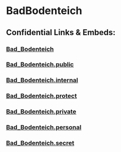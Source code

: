 # BadBodenteich 


## Confidential Links & Embeds: 

### [Bad_Bodenteich](/_Standards/Earth/Continent/Europe/Europe~Central/Germany/Germany~West/Niedersachsen/counties~Niedersachsen/Uelzen/cities~Uelzen/Aue/Bad_Bodenteich.md) 

### [Bad_Bodenteich.public](/_public/Earth/Continent/Europe/Europe~Central/Germany/Germany~West/Niedersachsen/counties~Niedersachsen/Uelzen/cities~Uelzen/Aue/Bad_Bodenteich.public.md) 

### [Bad_Bodenteich.internal](/_internal/Earth/Continent/Europe/Europe~Central/Germany/Germany~West/Niedersachsen/counties~Niedersachsen/Uelzen/cities~Uelzen/Aue/Bad_Bodenteich.internal.md) 

### [Bad_Bodenteich.protect](/_protect/Earth/Continent/Europe/Europe~Central/Germany/Germany~West/Niedersachsen/counties~Niedersachsen/Uelzen/cities~Uelzen/Aue/Bad_Bodenteich.protect.md) 

### [Bad_Bodenteich.private](/_private/Earth/Continent/Europe/Europe~Central/Germany/Germany~West/Niedersachsen/counties~Niedersachsen/Uelzen/cities~Uelzen/Aue/Bad_Bodenteich.private.md) 

### [Bad_Bodenteich.personal](/_personal/Earth/Continent/Europe/Europe~Central/Germany/Germany~West/Niedersachsen/counties~Niedersachsen/Uelzen/cities~Uelzen/Aue/Bad_Bodenteich.personal.md) 

### [Bad_Bodenteich.secret](/_secret/Earth/Continent/Europe/Europe~Central/Germany/Germany~West/Niedersachsen/counties~Niedersachsen/Uelzen/cities~Uelzen/Aue/Bad_Bodenteich.secret.md)


